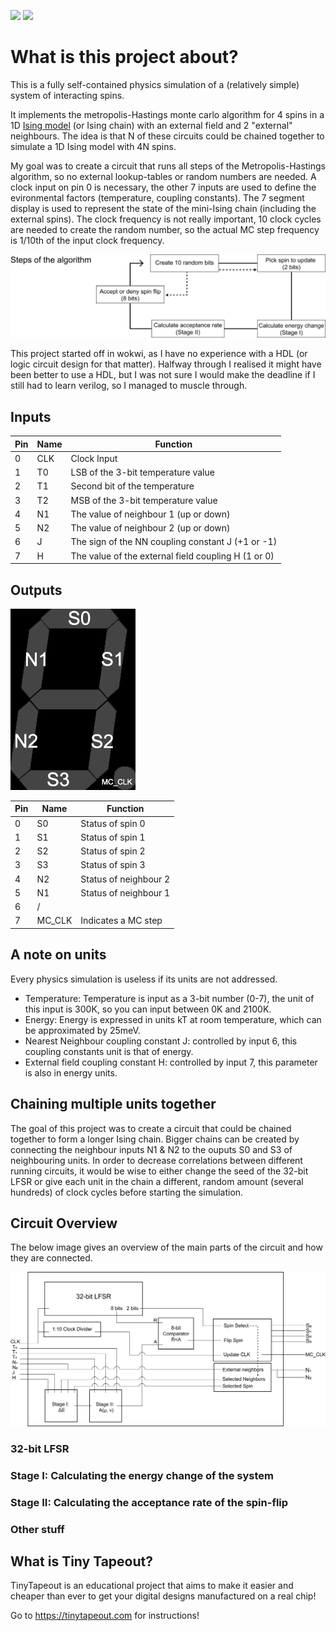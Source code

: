 ![](../../workflows/gds/badge.svg) ![](../../workflows/docs/badge.svg)

# What is this project about?

This is a fully self-contained physics simulation of a (relatively simple) system of interacting spins.

It implements the metropolis-Hastings monte carlo algorithm for 4 spins in a 1D [Ising model](https://en.wikipedia.org/wiki/Ising_model) (or Ising chain) with an external field and 2 "external" neighbours. The idea is that N of these circuits could be chained together to simulate a 1D Ising model with 4N spins.

My goal was to create a circuit that runs all steps of the Metropolis-Hastings algorithm, so no external lookup-tables or random numbers are needed. 
A clock input on pin 0 is necessary, the other 7 inputs are used to define the evironmental factors (temperature, coupling constants). The 7 segment display
is used to represent the state of the mini-Ising chain (including the external spins). The clock frequency is not really important, 10 clock cycles are needed to create the random number, so the actual MC step frequency is 1/10th of the input clock frequency.


<img src="Algorithm_view2.png" width="1000">

  
This project started off in wokwi, as I have no experience with a HDL (or logic circuit design for that matter). Halfway through I realised it might have been better to use a HDL, but I was not sure I would make the deadline if I still had to learn verilog, so I managed to muscle through.

## Inputs
|Pin|Name|Function                                           |
|--|-----|---------------------------------------------------|
|0 |CLK  |Clock Input                                        |
|1 |T0   |LSB of the 3-bit temperature value                 |
|2 |T1   |Second bit of the temperature                      |
|3 |T2   |MSB of the 3-bit temperature value                 |
|4 |N1   |The value of neighbour 1 (up or down)              |
|5 |N2   |The value of neighbour 2 (up or down)              |
|6 |J    |The sign of the NN coupling constant J (+1 or -1)  |
|7 |H    |The value of the external field coupling H (1 or 0)|

## Outputs

![](7-seg.png)

|Pin|Name |Function                     |
|--|------|-----------------------------|
|0 |S0    |Status of spin 0             |
|1 |S1    |Status of spin 1             |
|2 |S2    |Status of spin 2             |
|3 |S3    |Status of spin 3             |
|4 |N2    |Status of neighbour 2        |
|5 |N1    |Status of neighbour 1        |
|6 |/     |                             |
|7 |MC_CLK|Indicates a MC step          |


## A note on units
Every physics simulation is useless if its units are not addressed.
* Temperature: Temperature is input as a 3-bit number (0-7), the unit of this input is 300K, so you can input between 0K and 2100K.
* Energy: Energy is expressed in units kT at room temperature, which can be approximated by 25meV.
* Nearest Neighbour coupling constant J: controlled by input 6, this coupling constants unit is that of energy.
* External field coupling constant H: controlled by input 7, this parameter is also in energy units.

## Chaining multiple units together
The goal of this project was to create a circuit that could be chained together to form a longer Ising chain. Bigger chains can be created by connecting the neighbour inputs N1 & N2 to the ouputs S0 and S3 of neighbouring units. In order to decrease correlations between different running circuits, it would be wise to either change the seed of the 32-bit LFSR or give each unit in the chain a different, random amount (several hundreds) of clock cycles before starting the simulation.

## Circuit Overview
The below image gives an overview of the main parts of the circuit and how they are connected.

![](Overview_2.png)

### 32-bit LFSR
### Stage I: Calculating the energy change of the system
### Stage II: Calculating the acceptance rate of the spin-flip
### Other stuff

## What is Tiny Tapeout?

TinyTapeout is an educational project that aims to make it easier and cheaper than ever to get your digital designs manufactured on a real chip!

Go to https://tinytapeout.com for instructions!

